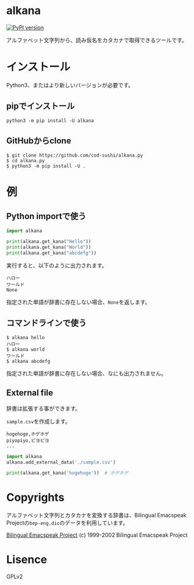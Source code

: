 # alkana
[![PyPI version](https://badge.fury.io/py/alkana.py.svg)](https://badge.fury.io/py/alkana)

アルファベット文字列から、読み仮名をカタカナで取得できるツールです。

# インストール
Python3、またはより新しいバージョンが必要です。

## pipでインストール 
```
python3 -m pip install -U alkana
```

## GitHubからclone
```
$ git clone https://github.com/cod-sushi/alkana.py
$ cd alkana.py
$ python3 -m pip install -U .
```

# 例
## Python importで使う
```python
import alkana

print(alkana.get_kana("Hello"))
print(alkana.get_kana("World"))
print(alkana.get_kana("abcdefg"))
```
実行すると、以下のように出力されます。
```
ハロー
ワールド
None
```
指定された単語が辞書に存在しない場合、`None`を返します。

## コマンドラインで使う
```shell
$ alkana hello
ハロー
$ alkana world
ワールド
$ alkana abcdefg
```
指定された単語が辞書に存在しない場合、なにも出力されません。

## External file

辞書は拡張する事ができます。

`sample.csv`を作成します。
```
hogehoge,ホゲホゲ
piyopiyo,ピヨピヨ
...
```

```python
import alkana
alkana.add_external_data('./sample.csv')

print(alkana.get_kana('hogehoge'))  # ホゲホゲ
```


# Copyrights
アルファベット文字列とカタカナを変換する辞書は、Bilingual Emacspeak Projectの`bep-eng.dic`のデータを利用しています。

[Bilingual Emacspeak Project](http://www.argv.org/bep/)
(c) 1999-2002 Bilingual Emacspeak Project

# Lisence
GPLv2
